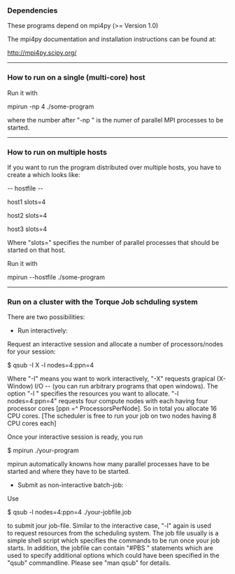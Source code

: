 
### Dependencies

These programs depend on mpi4py (>= Version 1.0)

The mpi4py documentation and installation instructions 
can be found at:

   http://mpi4py.scipy.org/

--------------

### How to run on a single (multi-core) host

Run it with 

 mpirun -np 4 ./some-program

where the number after "-np " is the numer of parallel MPI 
processes to be started.

--------------

### How to run on multiple hosts

If you want to run the program distributed over multiple hosts, 
you have to create a <hostfile> which looks like:

-- hostfile --

host1   slots=4

host2   slots=4

host3   slots=4

Where "slots=" specifies the number of parallel processes that should be
started on that host.

Run it with

  mpirun --hostfile <hostfile> ./some-program

--------------

### Run on a cluster with the Torque Job schduling system

There are two possibilities:

* Run interactively:

Request an interactive session and allocate a number of processors/nodes for 
your session:

 $ qsub -I X -l nodes=4:ppn=4

Where "-I" means you want to work interactively, "-X" requests grapical
(X-Window) I/O -- (you can run arbitrary programs that open windows).  The
option "-l " specifies the resources you want to allocate.  "-l nodes=4:ppn=4"
requests four compute nodes with each having four processor cores 
[ppn =^ ProcessorsPerNode].  So in total you allocate 16 CPU cores. 
[The scheduler is free to run your job on two nodes having 8 CPU cores each]

Once your interactive session is ready, you run 

 $ mpirun ./your-program
  
mpirun automatically knowns how many parallel processes have to be started and
where they have to be started.

* Submit as non-interactive batch-job:

Use 

 $ qsub -l nodes=4:ppn=4 ./your-jobfile.job

to submit jour job-file. Similar to the interactive case, "-l" again is used  
to request resources from the scheduling system. The job file usually is a 
simple shell script which specifies the commands to be run once your job 
starts. In addition, the jobfile can contain "#PBS <something>" statements
which are used to specify additional options which could have been specified 
in the "qsub" commandline. Please see "man qsub" for details.

